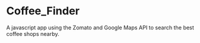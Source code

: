 # Coffee_Finder
A javascript app using the Zomato and Google Maps API to search the best coffee shops nearby. 
